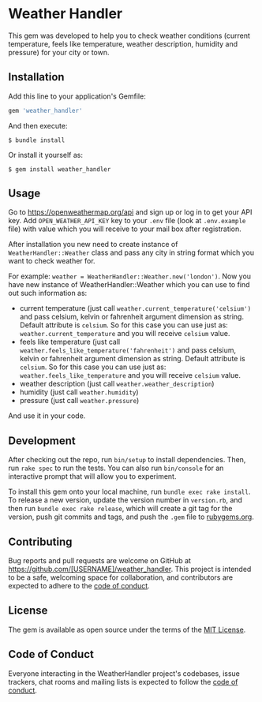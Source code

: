 # Weather Handler
This gem was developed to help you to check weather conditions (current temperature, feels like temperature, weather description, humidity and pressure) for your city or town.

## Installation

Add this line to your application's Gemfile:

```ruby
gem 'weather_handler'
```

And then execute:

    $ bundle install

Or install it yourself as:

    $ gem install weather_handler

## Usage
Go to https://openweathermap.org/api and sign up or log in to get your API key. Add `OPEN_WEATHER_API_KEY` key to your `.env` file (look at `.env.example` file) with value which you will receive to your mail box after registration. 

After installation you new need to create instance of `WeatherHandler::Weather` class and pass any city in string format which you want to check weather for.

For example: `weather = WeatherHandler::Weather.new('london')`. Now you have new instance of WeatherHandler::Weather which you can use to find out such information as:

* current temperature (just call `weather.current_temperature('celsium')` and pass celsium, kelvin or fahrenheit argument dimension as string. Default attribute is `celsium`. So for this case you can use just as: `weather.current_temperature` and you will receive `celsium` value.
* feels like temperature (just call `weather.feels_like_temperature('fahrenheit')` and pass celsium, kelvin or fahrenheit argument dimension as string. Default attribute is `celsium`. So for this case you can use just as: `weather.feels_like_temperature` and you will receive `celsium` value.
* weather description (just call `weather.weather_description`)
* humidity (just call `weather.humidity`)
* pressure (just call `weather.pressure`)

And use it in your code. 

## Development

After checking out the repo, run `bin/setup` to install dependencies. Then, run `rake spec` to run the tests. You can also run `bin/console` for an interactive prompt that will allow you to experiment.

To install this gem onto your local machine, run `bundle exec rake install`. To release a new version, update the version number in `version.rb`, and then run `bundle exec rake release`, which will create a git tag for the version, push git commits and tags, and push the `.gem` file to [rubygems.org](https://rubygems.org).

## Contributing

Bug reports and pull requests are welcome on GitHub at https://github.com/[USERNAME]/weather_handler. This project is intended to be a safe, welcoming space for collaboration, and contributors are expected to adhere to the [code of conduct](https://github.com/[USERNAME]/weather_handler/blob/master/CODE_OF_CONDUCT.md).


## License

The gem is available as open source under the terms of the [MIT License](https://opensource.org/licenses/MIT).

## Code of Conduct

Everyone interacting in the WeatherHandler project's codebases, issue trackers, chat rooms and mailing lists is expected to follow the [code of conduct](https://github.com/[USERNAME]/weather_handler/blob/master/CODE_OF_CONDUCT.md).
